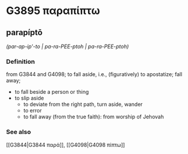 # G3895 παραπίπτω

## parapíptō

_(par-ap-ip'-to | pa-ra-PEE-ptoh | pa-ra-PEE-ptoh)_

### Definition

from G3844 and G4098; to fall aside, i.e., (figuratively) to apostatize; fall away; 

- to fall beside a person or thing
- to slip aside
  - to deviate from the right path, turn aside, wander
  - to error
  - to fall away (from the true faith): from worship of Jehovah

### See also

[[G3844|G3844 παρά]], [[G4098|G4098 πίπτω]]
